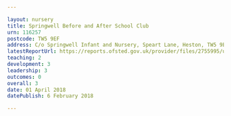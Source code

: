 ```yaml
---

layout: nursery
title: Springwell Before and After School Club
urn: 116257
postcode: TW5 9EF
address: C/o Springwell Infant and Nursery, Speart Lane, Heston, TW5 9EF
latestReportUrl: https://reports.ofsted.gov.uk/provider/files/2755995/urn/116257.pdf
teaching: 2
development: 3
leadership: 3
outcomes: 0
overall: 3
date: 01 April 2018 
datePublish: 6 February 2018

---
```

